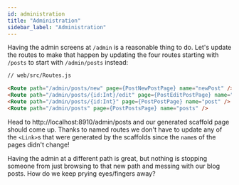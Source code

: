 ```yaml
---
id: administration
title: "Administration"
sidebar_label: "Administration"
---
```


Having the admin screens at `/admin` is a reasonable thing to do. Let's update the routes to make that happen by updating the four routes starting with `/posts` to start with `/admin/posts` instead:

```html
// web/src/Routes.js

<Route path="/admin/posts/new" page={PostNewPostPage} name="newPost" />
<Route path="/admin/posts/{id:Int}/edit" page={PostEditPostPage} name="editPost" />
<Route path="/admin/posts/{id:Int}" page={PostPostPage} name="post" />
<Route path="/admin/posts" page={PostPostsPage} name="posts" />
```

Head to http://localhost:8910/admin/posts and our generated scaffold page should come up. Thanks to named routes we don't have to update any of the `<Link>`s that were generated by the scaffolds since the `name`s of the pages didn't change!

Having the admin at a different path is great, but nothing is stopping someone from just browsing to that new path and messing with our blog posts. How do we keep prying eyes/fingers away?

